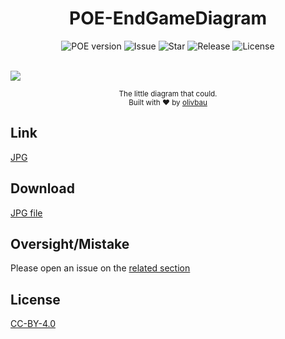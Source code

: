 <h1 align="center">POE-EndGameDiagram</h1>

<div align="center">
  <img src="https://img.shields.io/badge/POE%20version-3.3.2-brightgreen.svg?style=flat-square" alt="POE version"/>
  <img src="https://img.shields.io/github/issues/olivbau/POE-EndGameDiagram.svg?style=flat-square" alt="Issue"/>
  <img src="https://img.shields.io/github/stars/olivbau/POE-EndGameDiagram.svg?style=flat-square" alt="Star"/>
  <img src="https://img.shields.io/github/release/olivbau/POE-EndGameDiagram.svg?style=flat-square" alt="Release"/>
  <img src="https://img.shields.io/github/license/olivbau/POE-EndGameDiagram.svg?style=flat-square" alt="License"/>
</div>
&nbsp;


![](https://raw.githubusercontent.com/olivbau/POE-EndGameDiagram/master/POE-EndGameDiagram.jpg)

<div align="center">
    <sub>The little diagram that could.</sub>
    <br>
    <sup>Built with ❤︎ by <a href="https://github.com/olivbau/">olivbau</a></sup>
</div>

## Link

[JPG](https://raw.githubusercontent.com/olivbau/POE-EndGameDiagram/master/POE-EndGameDiagram.jpg)

## Download

[JPG file](https://github.com/olivbau/POE-EndGameDiagram/releases)

## Oversight/Mistake

Please open an issue on the [related section](https://github.com/olivbau/POE-EndGameDiagram/issues)

## License

[CC-BY-4.0](https://creativecommons.org/licenses/by/4.0/)
